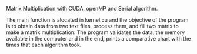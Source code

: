 Matrix Multiplication with CUDA, openMP and Serial algorithm.

The main function is alocated in kernel.cu and the objective of the program is to obtain data from two text files, process them, and fill two matrix to make a matrix multiplication. 
The program validates the data, the memory available in the computer and in the end, prints a comparative chart with the times that each algorithm took.

